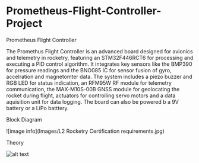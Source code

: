 # Prometheus-Flight-Controller-Project
Prometheus Flight Controller

The Promethus Flight Controller is an advanced board designed for avionics and telemetry in rocketry, featuring an STM32F446RCT6 for processing and executing a PID control algorithm. It integrates key sensors like the BMP390 for pressure readings and the BNO085 IC for sensor fusion of gyro, accelration and magnetomter data. The system includes a piezo buzzer and RGB LED for status indication, an RFM95W RF module for telemetry communication, the MAX-M10S-00B GNSS module for geolocating the rocket during flight, actuators for controlling servo motors and a data aquisition unit for data logging.  The board can also be powered b a 9V battery or a LiPo batttery. 

Block Diagram

![image info](Images/L2 Rocketry Certification requirements.jpg)


Theory

![alt text](https://www.apogeerockets.com/images/newsletter/Newsletter-515-Images/Newsletter-515-Figure-1-Lg.jpg)
